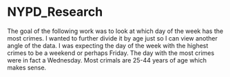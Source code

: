 # NYPD_Research
The goal of the following work was to look at which day of the week has the most crimes. I wanted to further divide it by age just
so I can view another angle of the data.
I was expecting the day of the week with the highest crimes to be a weekend or perhaps Friday. The day with the most crimes were in fact
a Wednesday. Most crimals are 25-44 years of age which makes sense. 
